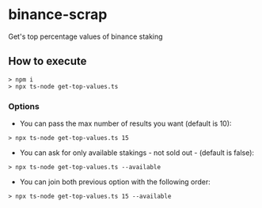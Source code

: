 # binance-scrap

Get's top percentage values of binance staking

## How to execute
```
> npm i
> npx ts-node get-top-values.ts
```

### Options
- You can pass the max number of results you want (default is 10):
```
> npx ts-node get-top-values.ts 15
```
- You can ask for only available stakings - not sold out - (default is false):
```
> npx ts-node get-top-values.ts --available
```
- You can join both previous option with the following order:
```
> npx ts-node get-top-values.ts 15 --available
```
